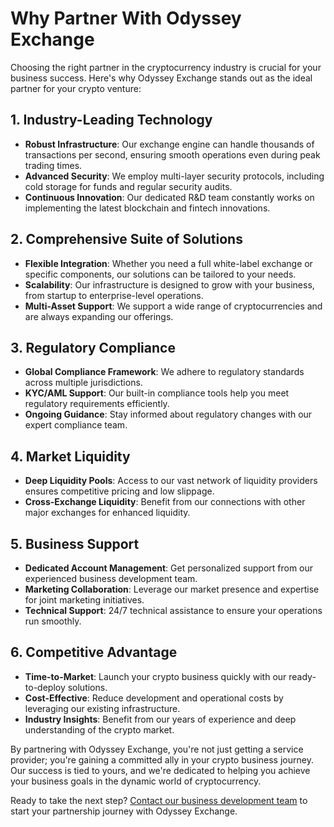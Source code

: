# Why Partner With Odyssey Exchange

Choosing the right partner in the cryptocurrency industry is crucial for your business success. Here's why Odyssey Exchange stands out as the ideal partner for your crypto venture:

## 1. Industry-Leading Technology

- **Robust Infrastructure**: Our exchange engine can handle thousands of transactions per second, ensuring smooth operations even during peak trading times.
- **Advanced Security**: We employ multi-layer security protocols, including cold storage for funds and regular security audits.
- **Continuous Innovation**: Our dedicated R&D team constantly works on implementing the latest blockchain and fintech innovations.

## 2. Comprehensive Suite of Solutions

- **Flexible Integration**: Whether you need a full white-label exchange or specific components, our solutions can be tailored to your needs.
- **Scalability**: Our infrastructure is designed to grow with your business, from startup to enterprise-level operations.
- **Multi-Asset Support**: We support a wide range of cryptocurrencies and are always expanding our offerings.

## 3. Regulatory Compliance

- **Global Compliance Framework**: We adhere to regulatory standards across multiple jurisdictions.
- **KYC/AML Support**: Our built-in compliance tools help you meet regulatory requirements efficiently.
- **Ongoing Guidance**: Stay informed about regulatory changes with our expert compliance team.

## 4. Market Liquidity

- **Deep Liquidity Pools**: Access to our vast network of liquidity providers ensures competitive pricing and low slippage.
- **Cross-Exchange Liquidity**: Benefit from our connections with other major exchanges for enhanced liquidity.

## 5. Business Support

- **Dedicated Account Management**: Get personalized support from our experienced business development team.
- **Marketing Collaboration**: Leverage our market presence and expertise for joint marketing initiatives.
- **Technical Support**: 24/7 technical assistance to ensure your operations run smoothly.

## 6. Competitive Advantage

- **Time-to-Market**: Launch your crypto business quickly with our ready-to-deploy solutions.
- **Cost-Effective**: Reduce development and operational costs by leveraging our existing infrastructure.
- **Industry Insights**: Benefit from our years of experience and deep understanding of the crypto market.

By partnering with Odyssey Exchange, you're not just getting a service provider; you're gaining a committed ally in your crypto business journey. Our success is tied to yours, and we're dedicated to helping you achieve your business goals in the dynamic world of cryptocurrency.

Ready to take the next step? [Contact our business development team](/contact) to start your partnership journey with Odyssey Exchange.